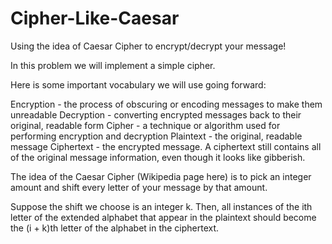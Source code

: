 # Cipher-Like-Caesar
Using the idea of Caesar Cipher to encrypt/decrypt your message!

In this problem we will implement a simple cipher.

Here is some important vocabulary we will use going forward:

Encryption - the process of obscuring or encoding messages to make them unreadable
Decryption - converting encrypted messages back to their original, readable form
Cipher - a technique or algorithm used for performing encryption and decryption
Plaintext - the original, readable message
Ciphertext - the encrypted message. A ciphertext still contains all of the original message information, even though it looks like gibberish.

The idea of the Caesar Cipher (Wikipedia page here) is to pick an integer amount and shift every letter of your message by that amount.

Suppose the shift we choose is an integer k. Then, all instances of the ith letter of the extended alphabet that appear in the plaintext should become the (i + k)th letter of the alphabet in the ciphertext. 



